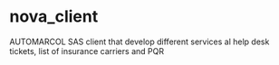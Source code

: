 # nova_client
AUTOMARCOL SAS client that develop different services al help desk tickets, list of insurance carriers and PQR
